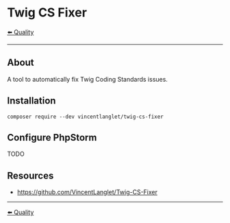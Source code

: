 # Twig CS Fixer

[⬅️ Quality](../quality.md)

---

## About

A tool to automatically fix Twig Coding Standards issues.

## Installation

```
composer require --dev vincentlanglet/twig-cs-fixer
```

## Configure PhpStorm

TODO

## Resources

* https://github.com/VincentLanglet/Twig-CS-Fixer

---

[⬅️ Quality](../quality.md)
